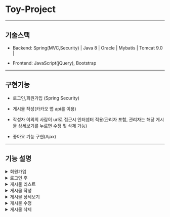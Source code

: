 # Toy-Project


------------

## 기술스택

+ Backend: Spring(MVC,Security) | Java 8 | Oracle | Mybatis | Tomcat 9.0 | 

+ Frontend: JavaScript(jQuery), Bootstrap

------------

## 구현기능

+ 로그인,회원가입 (Spring Security)

+ 게시물 작성(카카오 맵 api를 이용)

+ 작성자 이외의 사람이 url로 접근시 인터셉터 적용(관리자 포함, 관리자는 해당 게시물 상세보기를 누르면 수정 및 삭제 가능)

+ 좋아요 기능 구현(Ajax)


------------

## 기능 설명


<details>
    <summary>회원가입</summary>
  
![image](https://user-images.githubusercontent.com/69449157/115558572-d89c4180-a2ed-11eb-9df5-600a0d45f772.png)

+ 자바스크립트를 이용해서 유효성 검사(ex : id에 관한 유효성 검사 및 중복검사)
~~~
function checkUserIdExist(){
	var idurl = "/member/idcheck/",
		mid = $('#mid').val(),
		idrule = /^[a-z0-9]{4,12}$/,
		chk_num = mid.search(/[0-9]/g),
    	chk_eng = mid.search(/[a-z]/ig);
	
	if(mid.length <4){
			alert("아이디는 4자 이상이어야 합니다.");
			return false;
			
	}
	if(mid.length >12){
		alert("아이디는 12자까지 입력 할 수 있습니다.");
		return false;
			
	}
	if(!idrule.test(mid) || chk_num < 0 || chk_eng < 0){
		alert("아이디는 영어/숫자로만 입력 할 수 있습니다.");
		return false;
			
	}
	if(mid.length == 0 ||mid == null || mid.trim() == "" ) {
		alert("아이디를 입력해주세요");
		return false;
			
	}
		$.ajax({
		url : getContextPath()+idurl+mid,
		type : 'POST',
		dataType : 'json',
		success : function(data){
				if(data.result==='success') {
					alert('사용할수 있는 아이디');
					$('#userIdExist').val('true');
				
				}
				else {
					alert('사용할수 없는 아이디');
					$('#userIdExist').val('false');
					
				}
		}, error : function(data){
			alert('사용할수 없는 아이디');
			$('#userIdExist').val('false');
					
		}	
	});	
	
	return false;
	
};
~~~

+ 주소 찾기는 다음 주소찾기 Api이용

</details>



<details>
    <summary>로그인 후</summary>
  
![image](https://user-images.githubusercontent.com/69449157/115558644-e782f400-a2ed-11eb-9214-975fc8575f7e.png)

+ 로그인 한 상태와 안한 상태 구분(시큐리티 이용)
~~~
<sec:authorize access="isAnonymous()">
<a href='<c:url value="/member/join"/>'>Join</a>
<a href='<c:url value="/member/login"/>'>login</a>
</sec:authorize>

<sec:authorize access="isAuthenticated()">
<sec:authentication property="principal" var="user"/>
<a href="#" onclick="document.getElementById('logout-form').submit();">Sign out</a>
<form id="logout-form" action='<c:url value='/logout'/>' method="POST">
   <input name="${_csrf.parameterName}" type="hidden" value="${_csrf.token}"/>
</form>
<p>${user}님, 반갑습니다.</p>
</sec:authorize>

<a href='<c:url value="/boards"/>'>게시물 보기</a>
~~~

+ 게시물 보기의 경우 로그인 상태에서만 확인 가능(시큐리티)


</details>


<details>
    <summary>게시물 리스트</summary>
  
![image](https://user-images.githubusercontent.com/69449157/117146902-a57aa780-adef-11eb-9019-e1618da7ea0d.png)


</details>



<details>
    <summary>게시물 작성</summary>
  
![image](https://user-images.githubusercontent.com/69449157/117147268-0dc98900-adf0-11eb-8df5-51958ea7ef90.png)

+ 게시물 작성(카카오 맵 Api이용)

</details>

<details>
    <summary>게시물 상세보기</summary>
  
![image](https://user-images.githubusercontent.com/69449157/117146948-b4615a00-adef-11eb-9bf8-10a02b71d4f4.png)

![image](https://user-images.githubusercontent.com/69449157/117147061-d78c0980-adef-11eb-8cf4-20c9eb72ae70.png)

+ 작성자 이외 사용자는 좋아요 버튼 생성(Ajax)

+ 좋아요 클릭 시, 소켓으로 작성자의 알람의 숫자가 증가

![image](https://user-images.githubusercontent.com/69449157/117147115-e672bc00-adef-11eb-87af-1f214779869f.png)

+ 작성자 및 관리자의 경우 버튼 생성 x(jstl 이용)

</details>


<details>
    <summary>게시물 수정</summary>
  
![image](https://user-images.githubusercontent.com/69449157/117147521-4bc6ad00-adf0-11eb-8e35-f60b01847444.png)

+ 제목, 내용 수정 가능


</details>

<details>
    <summary>게시물 삭제</summary>
  
![image](https://user-images.githubusercontent.com/69449157/117147595-5c772300-adf0-11eb-8c21-8153b13a378b.png)


</details>









